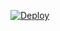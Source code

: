 [![Deploy](https://www.herokucdn.com/deploy/button.svg)](https://www.heroku.com/deploy?template=https://github.com/Thor-Ragnarok/TN57BotZ-mirrorbot/tree/Deepak)
